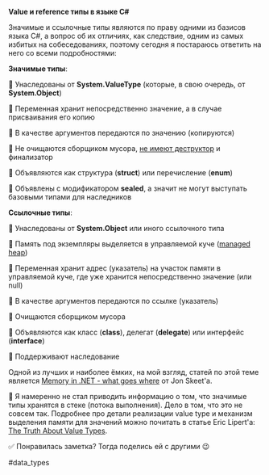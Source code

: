 **Value и reference типы в языке C#**

Значимые и ссылочные типы являются по праву одними из базисов языка C#, а вопрос об их отличиях, как следствие, одним из самых избитых на собеседованиях, поэтому сегодня я постараюсь ответить на него со всеми подробностями:

**Значимые типы**:

🔸 Унаследованы от **System.ValueType** (которые, в свою очередь, от **System.Object**)

🔸 Переменная хранит непосредственно значение, а в случае присваивания его копию

🔸 В качестве аргументов передаются по значению (копируются)

🔸 Не очищаются сборщиком мусора, [не имеют деструктор](https://stackoverflow.com/a/8276415/2524304) и финализатор

🔸 Объявляются как структура (**struct**) или перечисление (**enum**)

🔸 Объявлены с модификатором **sealed**, а значит не могут выступать базовыми типами для наследников

**Ссылочные типы**:

🔸 Унаследованы от **System.Object** или иного ссылочного типа

🔸 Память под экземпляры выделяется в управляемой куче ([managed heap](https://docs.microsoft.com/en-us/dotnet/standard/garbage-collection/fundamentals#the_managed_heap))

🔸 Переменная хранит адрес (указатель) на участок памяти в управляемой куче, где уже хранится непосредственно значение (или null)

🔸 В качестве аргументов передаются по ссылке (указатель)

🔸 Очищаются сборщиком мусора

🔸 Объявляются как класс (**class**), делегат (**delegate**) или интерфейс (**interface**)

🔸 Поддерживают наследование

Одной из лучших и наиболее ёмких, на мой взгляд, статей по этой теме является [Memory in .NET - what goes where](http://jonskeet.uk/csharp/memory.html) от Jon Skeet'а.

💬 Я намеренно не стал приводить информацию о том, что значимые типы хранятся в стеке (потока выполнения). Дело в том, что это не совсем так. Подробнее про детали реализации value type и механизм выделения памяти для значений можно почитать в статье Eric Lipert'а: [The Truth About Value Types](https://blogs.msdn.microsoft.com/ericlippert/2010/09/30/the-truth-about-value-types/).

✅ Понравилась заметка? Тогда поделись ей с другими 😉

#data_types